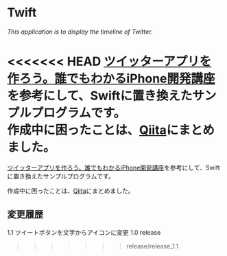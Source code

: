 # Twift
_This application is to display the timeline of Twitter._

<<<<<<< HEAD
[ツイッターアプリを作ろう。誰でもわかるiPhone開発講座](http://www.appbank.net/2012/06/30/iphone-news/434166.php)を参考にして、Swiftに置き換えたサンプルプログラムです。  
作成中に困ったことは、[Qiita](http://qiita.com/135yshr/items/54a999b334f50f1709d5)にまとめました。
=======
[ツイッターアプリを作ろう。誰でもわかるiPhone開発講座](http://www.appbank.net/2012/06/30/iphone-news/434166.php)を参考にして、Swiftに置き換えたサンプルプログラムです。

作成中に困ったことは、[Qiita](http://qiita.com/135yshr/items/54a999b334f50f1709d5)にまとめました。

## 変更履歴
1.1 ツイートボタンを文字からアイコンに変更
1.0 release
>>>>>>> release/release_1.1
